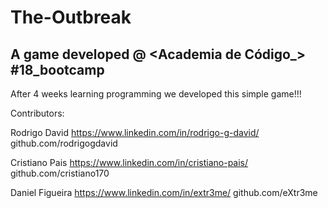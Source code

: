 # The-Outbreak
A game developed @ <Academia de Código_> #18_bootcamp
-----------------------------------------------------------------------------
After 4 weeks learning programming we developed this simple game!!!

Contributors:

Rodrigo David
https://www.linkedin.com/in/rodrigo-g-david/
github.com/rodrigogdavid

Cristiano Pais
https://www.linkedin.com/in/cristiano-pais/
github.com/cristiano170

Daniel Figueira
https://www.linkedin.com/in/extr3me/
github.com/eXtr3me
